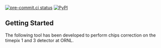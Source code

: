 [![pre-commit.ci status](https://results.pre-commit.ci/badge/github/ornlneutronimaging/timepix_geometry_correction/main.svg)](https://results.pre-commit.ci/latest/github/ornlneutronimaging/timepix_geometry_correction/main)
[![PyPI](https://pypi.org/project/timepix-geometry-correction/)](https://img.shields.io/pypi/v/timepix-geometry-correction)

## Getting Started

The following tool has been developed to perform chips correction on the timepix 1 and 3 detector at ORNL.
